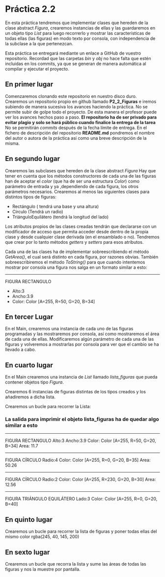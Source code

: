 # Práctica 2.2 

En esta práctica tendremos que implementar clases que hereden de la clase abstract *Figura*, crearemos instancias de ellas y las guardaremos en un objeto tipo *List* para luego recorrerlo
y mostrar las características de todas ellas (las figuras) en modo texto por consola, con independencia de la subclase a la que pertenezcan.

Esta práctica se entregará mediante un enlace a GitHub de vuestro repositorio.
Recordad que las carpetas _bin_ y _obj_ no hace falta que estén incluidas en los commits, ya que se 
generan de manera automática al compilar y ejecutar el proyecto.


## En primer lugar
Comenzaremos clonando este repositorio en nuestro disco duro. 
Crearemos un repositorio propio en github llamado **P2_2_Figuras** e iremos subiendo de manera sucesiva los avances haciendo la práctica. No se permite subir de golpe todo el proyecto. De esta manera el profesor puede ver los avances hechos paso a paso. 
**El repositorio ha de ser privado para evitar plagio y solo se hará público cuando finalice la entrega de la tarea**
No se permitirán _commits_ después de la fecha límite de entrega. 
En el fichero de descripción del repositorio **README.md** pondremos el nombre del autor o autora de la práctica así como una breve descripción de la misma. 



## En segundo lugar
Crearemos las subclases que hereden de la clase abstract *Figura*
Hay que tener en cuenta que los métodos constructores de cada una de las figuras han de
aceptar el *color* (que ha de ser una estructura *Color*) como parámetro de entrada y ya ,dependiendo de cada figura, los otros parámetros necesarios. 
Crearemos al menos las siguientes clases para distintos tipos de figuras:
- Rectángulo ( tendrá una base y una altura)
- Círculo (Tendrá un radio)
- TriánguloEquilátero (tendrá la longitud del lado)
  
Los atributos propios de las clases creadas tendrán que declararse con un modificador de acceso que permita acceder desde dentro de la propia clase y desde cualquier clase derivada (en el ensamblado o no).
Tendremos que crear por lo tanto métodos *getters* y *setters* para esos atributos. 

Cada una de las clases ha de implementar sobreescribiendo el método *GetArea()*, el cual será 
distinto en cada figura, por razones obvias. 
También sobreescribiremos el método *ToString()* para que cuando intentemos 
mostrar por consola una figura nos salga en un formato similar a esto:
________________________
FIGURA RECTANGULO
- Alto:3
- Ancho:3.9
- Color: Color [A=255, R=50, G=20, B=34]

## En tercer Lugar
En el Main, crearemos una instancia de cada uno de las figuras programadas y las mostraremos por consola, así como mostraremos el área de cada una de ellas.
Modificaremos algún parámetro de cada una de las figuras y volveremos a mostrarlas por consola para
ver que el cambio se ha llevado a cabo. 

## En cuarto  lugar 
En el Main crearemos una instancia de *List* llamado *lista_figuras* que pueda contener objetos tipo *Figura*.

Crearemos 6 instancias de figuras distintas de los tipos creados y los añadiremos a dicha lista.

Crearemos un bucle para recorrer la Lista:

### La salida para imprimir el objeto lista_figuras ha de quedar algo similar a esto

________________________
FIGURA RECTANGULO
Alto:3
Ancho:3.9
Color: Color [A=255, R=50, G=20, B=34]
Area: 11.7
_____________________
FIGURA CÍRCULO
Radio:4
Color: Color [A=255, R=0, G=20, B=35]
Area: 50.26
_____________________
FIGURA CÍRCULO
Radio:2
Color: Color [A=255, R=230, G=20, B=30]
Area: 12.56
_____________________
FIGURA TRIÁNGULO EQUILÁTERO
Lado:3
Color: Color [A=255, R=0, G=20, B=40]

## En quinto lugar

Crearemos un bucle para recorrer la lista de figuras y poner todas ellas del mismo color
rgba(245, 40, 145, 200)

## En sexto lugar

Crearemos un bucle que recorra la lista y sume las áreas de todas las figuras y nos la muestre por pantalla.


